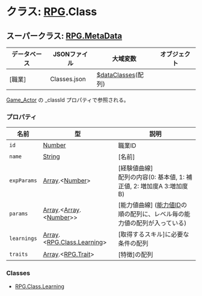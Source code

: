 # クラス: [RPG](RPG.md).Class

## スーパークラス: [RPG.MetaData](RPG.MetaData.md) 

| データベース| JSONファイル | 大域変数 | オブジェクト |
| --- | --- | --- | --- |
| [職業] | Classes.json | [$dataClasses](global.md#dataclasses-arrayrpgclass)(配列) |  |

[Game_Actor](Game_Actor.md) の _classId プロパティで参照される。


### プロパティ

| 名前 | 型 | 説明 |
| --- | --- | --- |
| `id` | [Number](Number.md) |職業ID |
| `name` | [String](String.md) | [名前] |
| `expParams` | [Array](Array.md).&lt;[Number](Number.md)&gt; | [経験値曲線]<br />配列の内容(0: 基本値, 1: 補正値, 2: 増加度A 3:増加度B) |
| `params` | [Array](Array.md).&lt;[Array](Array.md).&lt;[Number](Number.md)&gt;&gt; | [能力値曲線] \([能力値ID](RPG.Enemy.md#能力値id)の順の配列に、レベル毎の能力値の配列が入っている) |
| `learnings` | [Array](Array.md).&lt;[RPG.Class.Learning](RPG.Class.Learning.md)&gt; | [取得するスキル]に必要な条件の配列 |
| `traits` | [Array](Array.md).&lt;[RPG.Trait](RPG.Trait.md)&gt; | [特徴]の配列 |


### Classes

* [RPG.Class.Learning](RPG.Class.Learning.md)


